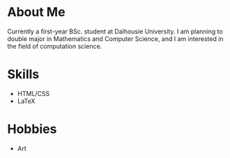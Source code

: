# About Me

Currently a first-year BSc. student at Dalhousie University. I am planning to double major in Mathematics and Computer Science, and I am interested in the field of computation science. 

# Skills
- HTML/CSS
- LaTeX

# Hobbies
- Art
